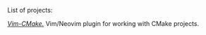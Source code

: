 List of projects:

[*Vim-CMake.*][vim-cmake]
 Vim/Neovim plugin for working with CMake projects.

 [vim-cmake]: https://github.com/cdelledonne/vim-cmake
